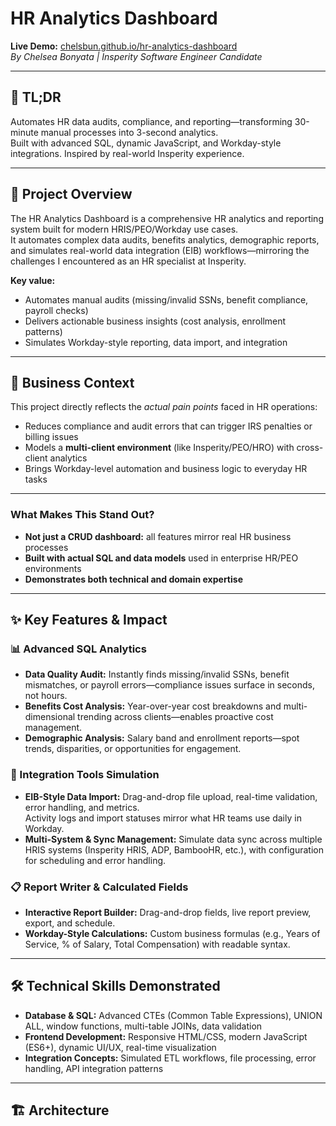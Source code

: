 # HR Analytics Dashboard

**Live Demo:** [chelsbun.github.io/hr-analytics-dashboard](https://chelsbun.github.io/hr-analytics-dashboard)  
*By Chelsea Bonyata | Insperity Software Engineer Candidate*

---

## 🚀 TL;DR

Automates HR data audits, compliance, and reporting—transforming 30-minute manual processes into 3-second analytics.  
Built with advanced SQL, dynamic JavaScript, and Workday-style integrations. Inspired by real-world Insperity experience.

---

## 🎯 Project Overview

The HR Analytics Dashboard is a comprehensive HR analytics and reporting system built for modern HRIS/PEO/Workday use cases.  
It automates complex data audits, benefits analytics, demographic reports, and simulates real-world data integration (EIB) workflows—mirroring the challenges I encountered as an HR specialist at Insperity.

**Key value:**
- Automates manual audits (missing/invalid SSNs, benefit compliance, payroll checks)
- Delivers actionable business insights (cost analysis, enrollment patterns)
- Simulates Workday-style reporting, data import, and integration

---

## 💼 Business Context

This project directly reflects the *actual pain points* faced in HR operations:

- Reduces compliance and audit errors that can trigger IRS penalties or billing issues
- Models a **multi-client environment** (like Insperity/PEO/HRO) with cross-client analytics
- Brings Workday-level automation and business logic to everyday HR tasks

---

### What Makes This Stand Out?

- **Not just a CRUD dashboard:** all features mirror real HR business processes  
- **Built with actual SQL and data models** used in enterprise HR/PEO environments  
- **Demonstrates both technical and domain expertise**

---

## ✨ Key Features & Impact

### 📊 Advanced SQL Analytics

- **Data Quality Audit:** Instantly finds missing/invalid SSNs, benefit mismatches, or payroll errors—compliance issues surface in seconds, not hours.
- **Benefits Cost Analysis:** Year-over-year cost breakdowns and multi-dimensional trending across clients—enables proactive cost management.
- **Demographic Analysis:** Salary band and enrollment reports—spot trends, disparities, or opportunities for engagement.

### 🔌 Integration Tools Simulation

- **EIB-Style Data Import:** Drag-and-drop file upload, real-time validation, error handling, and metrics.  
  Activity logs and import statuses mirror what HR teams use daily in Workday.
- **Multi-System & Sync Management:** Simulate data sync across multiple HRIS systems (Insperity HRIS, ADP, BambooHR, etc.), with configuration for scheduling and error handling.

### 📋 Report Writer & Calculated Fields

- **Interactive Report Builder:** Drag-and-drop fields, live report preview, export, and schedule.
- **Workday-Style Calculations:** Custom business formulas (e.g., Years of Service, % of Salary, Total Compensation) with readable syntax.

---

## 🛠️ Technical Skills Demonstrated

- **Database & SQL:** Advanced CTEs (Common Table Expressions), UNION ALL, window functions, multi-table JOINs, data validation
- **Frontend Development:** Responsive HTML/CSS, modern JavaScript (ES6+), dynamic UI/UX, real-time visualization
- **Integration Concepts:** Simulated ETL workflows, file processing, error handling, API integration patterns

---

## 🏗️ Architecture

